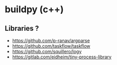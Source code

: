 # buildpy (c++)


## Libraries ?


- https://github.com/p-ranav/argparse
- https://github.com/taskflow/taskflow
- https://github.com/squillero/logy
- https://gitlab.com/eidheim/tiny-process-library
